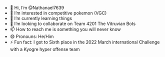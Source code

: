 - 👋 Hi, I’m @Nathanael7639
- 👀 I’m interested in competitive pokemon (VGC)
- 🌱 I’m currently learning things
- 💞️ I’m looking to collaborate on Team 4201 The Vitruvian Bots
- 📫 How to reach me is something you will never know
- 😄 Pronouns: He/Him
- ⚡ Fun fact: I got to Sixth place in the 2022 March international Challenge with a Kyogre hyper offense team

<!---
Nathanael7639/Nathanael7639 is a ✨ special ✨ repository because its `README.md` (this file) appears on your GitHub profile.
You can click the Preview link to take a look at your changes.
--->
